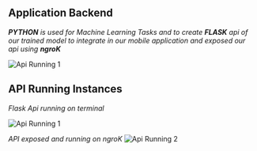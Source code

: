## Application Backend

_**PYTHON** is used for Machine Learning Tasks and to create **FLASK** api of our trained model to integrate in our mobile application and exposed our api using **ngroK**_

![Api Running 1](../../Screenshots/python.png)

## API Running Instances
_Flask Api running on terminal_

![Api Running 1](../../Screenshots/ML%201.jpg)

_API exposed and running on ngroK_
![Api Running 2](../../Screenshots/ML%202.jpg)

